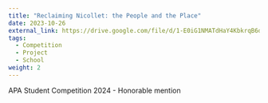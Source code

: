 ```yaml
---
title: "Reclaiming Nicollet: the People and the Place"
date: 2023-10-26
external_link: https://drive.google.com/file/d/1-E0iG1NMATdHaY4KbkrqB6dUPTM_Sy8S/view?usp=sharing
tags:
  - Competition
  - Project
  - School
weight: 2
---
```


APA Student Competition 2024 - Honorable mention

<!--more-->

